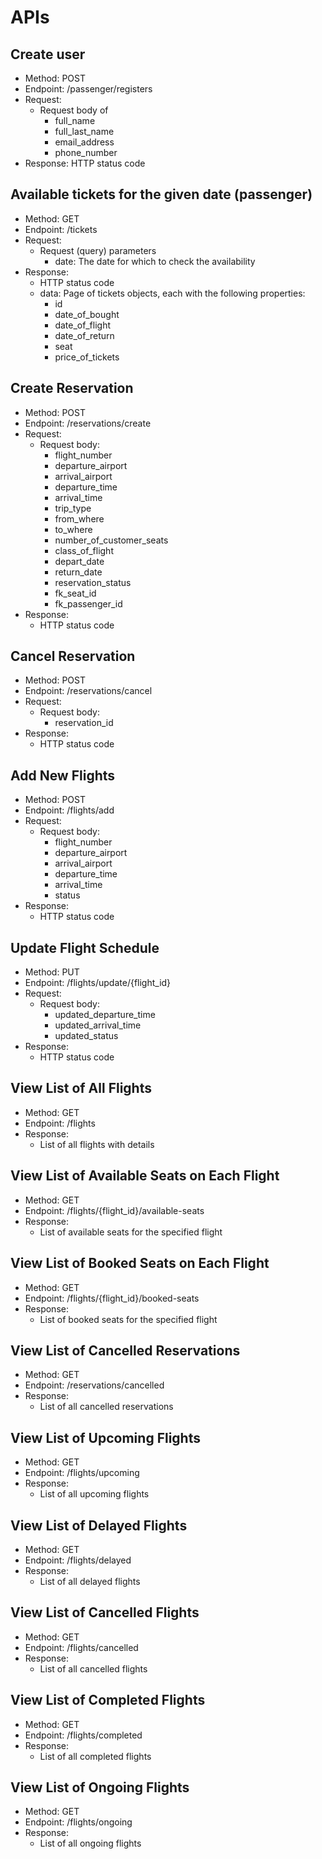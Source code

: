 # APIs

## Create user
- Method: POST
- Endpoint: /passenger/registers
- Request:
   - Request body of 
     - full_name
     - full_last_name
     - email_address 
     - phone_number
- Response:
HTTP status code

## Available tickets for the given date (passenger)
- Method: GET
- Endpoint: /tickets
- Request:
   - Request (query) parameters
      - date: The date for which to check the availability
- Response:
    - HTTP status code
    - data: Page of tickets objects, each with the following properties:
      - id 
      - date_of_bought
      - date_of_flight
      - date_of_return
      - seat
      - price_of_tickets

## Create Reservation
- Method: POST
- Endpoint: /reservations/create
- Request:
  - Request body:
    - flight_number 
    - departure_airport  
    - arrival_airport 
    - departure_time 
    - arrival_time 
    - trip_type 
    - from_where 
    - to_where 
    - number_of_customer_seats 
    - class_of_flight 
    - depart_date 
    - return_date 
    - reservation_status  
    - fk_seat_id 
    - fk_passenger_id 
- Response:
  - HTTP status code

## Cancel Reservation
- Method: POST
- Endpoint: /reservations/cancel
- Request:
  - Request body:
    - reservation_id 
- Response:
  - HTTP status code

## Add New Flights
- Method: POST
- Endpoint: /flights/add
- Request:
  - Request body:
    - flight_number
    - departure_airport 
    - arrival_airport 
    - departure_time 
    - arrival_time 
    - status 
- Response:
  - HTTP status code

## Update Flight Schedule
- Method: PUT
- Endpoint: /flights/update/{flight_id}
- Request:
  - Request body:
    - updated_departure_time 
    - updated_arrival_time 
    - updated_status
- Response:
  - HTTP status code

## View List of All Flights
- Method: GET
- Endpoint: /flights
- Response:
  - List of all flights with details

## View List of Available Seats on Each Flight
- Method: GET
- Endpoint: /flights/{flight_id}/available-seats
- Response:
  - List of available seats for the specified flight

## View List of Booked Seats on Each Flight
- Method: GET
- Endpoint: /flights/{flight_id}/booked-seats
- Response:
  - List of booked seats for the specified flight

## View List of Cancelled Reservations
- Method: GET
- Endpoint: /reservations/cancelled
- Response:
  - List of all cancelled reservations

## View List of Upcoming Flights
- Method: GET
- Endpoint: /flights/upcoming
- Response:
  - List of all upcoming flights

## View List of Delayed Flights
- Method: GET
- Endpoint: /flights/delayed
- Response:
  - List of all delayed flights

## View List of Cancelled Flights
- Method: GET
- Endpoint: /flights/cancelled
- Response:
  - List of all cancelled flights

## View List of Completed Flights
- Method: GET
- Endpoint: /flights/completed
- Response:
  - List of all completed flights

## View List of Ongoing Flights
- Method: GET
- Endpoint: /flights/ongoing
- Response:
  - List of all ongoing flights

